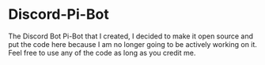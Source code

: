# Discord-Pi-Bot
The Discord Bot Pi-Bot that I created, I decided to make it open source and put the code here because I am no longer going to be actively working on it. Feel free to use any of the code as long as you credit me.

